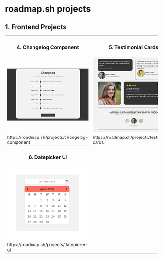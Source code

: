 <h1>roadmap.sh projects</h1>
<h2>1. Frontend Projects</h2>
<table>
  <tr>
    <th><h3>4. Changelog Component</h3></th>
    <th><h3>5. Testimonial Cards</h3></th>
  </tr>
  <tr>
    <td>
      <img src="1_Frontend Projects/4_Changelog Component/changelog_component.png" width="100%">
    </td>
    <td>
      <img src="1_Frontend Projects/5_Testimonial Cards/testimonial_card.jpeg" width="100%">
    </td>
  </tr>
  <tr>
    <td>
      https://roadmap.sh/projects/changelog-component
    </td>
    <td>
      https://roadmap.sh/projects/testimonial-cards
    </td>
  </tr>
  <tr>
    <th><h3>6. Datepicker UI</th>
  </tr>
  <tr>
    <td>
      <img src="1_Frontend Projects/6_Datepicker UI/datepicker_ui.png" width="100%">
    </td>
  </tr>
  <tr>
    <td>
      https://roadmap.sh/projects/datepicker-ui
    </td>
  </tr>
</table>
